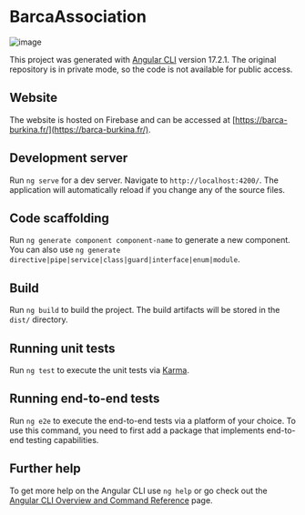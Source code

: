 # BarcaAssociation

![image](https://github.com/user-attachments/assets/d76238be-eb0d-4078-99fd-303ce4941cb2)

This project was generated with [Angular CLI](https://github.com/angular/angular-cli) version 17.2.1.
The original repository is in private mode, so the code is not available for public access.

## Website
The website is hosted on Firebase and can be accessed at [https://barca-burkina.fr/](https://barca-burkina.fr/).

## Development server

Run `ng serve` for a dev server. Navigate to `http://localhost:4200/`. The application will automatically reload if you change any of the source files.

## Code scaffolding

Run `ng generate component component-name` to generate a new component. You can also use `ng generate directive|pipe|service|class|guard|interface|enum|module`.

## Build

Run `ng build` to build the project. The build artifacts will be stored in the `dist/` directory.

## Running unit tests

Run `ng test` to execute the unit tests via [Karma](https://karma-runner.github.io).

## Running end-to-end tests

Run `ng e2e` to execute the end-to-end tests via a platform of your choice. To use this command, you need to first add a package that implements end-to-end testing capabilities.

## Further help

To get more help on the Angular CLI use `ng help` or go check out the [Angular CLI Overview and Command Reference](https://angular.io/cli) page.
